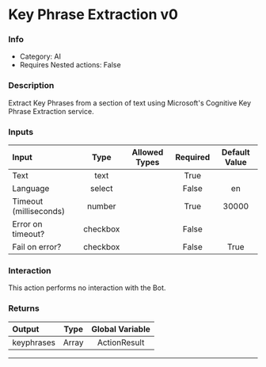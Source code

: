 # Key Phrase Extraction v0

### Info

- Category: AI
- Requires Nested actions: False


### Description
Extract Key Phrases from a section of text using Microsoft's Cognitive Key Phrase Extraction service.


### Inputs

| Input | Type | Allowed Types | Required |  Default Value |
| :--- | :---: | :---: | :---: | :---: |
| Text | text |  | True |  |
| Language | select |  | False | en |
| Timeout (milliseconds) | number |  | True | 30000 |
| Error on timeout? | checkbox |  | False |  |
| Fail on error? | checkbox |  | False | True |


### Interaction
This action performs no interaction with the Bot.

### Returns

| Output | Type | Global Variable |
| :--- | :---: | :---: |
| keyphrases | Array | ActionResult |

---